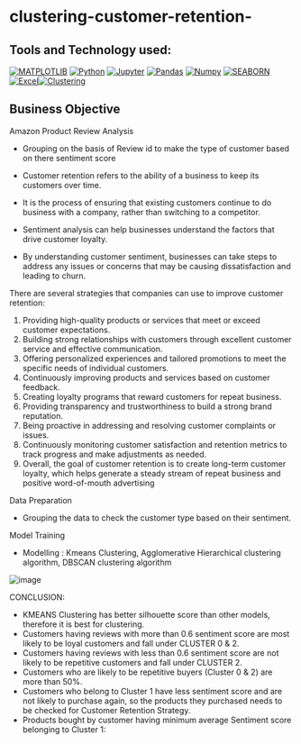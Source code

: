 # clustering-customer-retention-

## Tools and Technology used:
[![MATPLOTLIB](https://img.shields.io/badge/-MATPLOTLIB-007aa6?style=for-the-badge)](https://img.shields.io/badge/-MATPLOTLIB-007aa6?style=for-the-badge) [![Python](https://img.shields.io/badge/Python-FFD43B?style=for-the-badge&logo=python&logoColor=blue)](https://img.shields.io/badge/Python-FFD43B?style=for-the-badge&logo=python&logoColor=blue) [![Jupyter](https://img.shields.io/badge/-Jupyter-f5841f?style=for-the-badge)](https://img.shields.io/badge/-Jupyter-f5841f?style=for-the-badge) [![Pandas](https://img.shields.io/badge/Pandas-2C2D72?style=for-the-badge&logo=pandas&logoColor=white)](https://img.shields.io/badge/Pandas-2C2D72?style=for-the-badge&logo=pandas&logoColor=white) [![Numpy](https://img.shields.io/badge/Numpy-777BB4?style=for-the-badge&logo=numpy&logoColor=white)](https://img.shields.io/badge/Numpy-777BB4?style=for-the-badge&logo=numpy&logoColor=white) <a href="https://seaborn.pydata.org/" rel="nofollow"><img alt="SEABORN" src="https://img.shields.io/badge/-SEABORN-f5841f?style=for-the-badge" data-canonical-src="https://img.shields.io/badge/-SEABORN-f5841f?style=for-the-badge" style="max-width: 100%;"/></a>
<a href="https://www.microsoft.com/en-in/microsoft-365/excel" rel="nofollow"><img alt="Excel" src="https://img.shields.io/badge/Microsoft_Excel-217346?style=for-the-badge&logo=microsoft-excel&logoColor=white" data-canonical-src="https://img.shields.io/badge/Microsoft_Excel-217346?style=for-the-badge&logo=microsoft-excel&logoColor=white" style="max-width: 100%;"/></a><a href="https://www.geeksforgeeks.org/clustering-in-machine-learning/" rel="nofollow"><img alt="Clustering" src="https://img.shields.io/badge/-Clustering-e4a663?style=for-the-badge" data-canonical-src="https://img.shields.io/badge/-Clustering-e4a663?style=for-the-badge" style="max-width: 100%;"/></a>


## Business Objective
Amazon Product Review Analysis
- Grouping on the basis of Review id to make the type of customer based on there sentiment score

- Customer retention refers to the ability of a business to keep its customers over time. 
- It is the process of ensuring that existing customers continue to do business with a company, rather than switching to a competitor. 
- Sentiment analysis can help businesses understand the factors that drive customer loyalty.
- By understanding customer sentiment, businesses can take steps to address any issues or concerns that may be causing dissatisfaction and leading to churn.


There are several strategies that companies can use to improve customer retention: 
 
1.	Providing high-quality products or services that meet or exceed customer expectations. 
2.	Building strong relationships with customers through excellent customer service and effective communication. 
3.	Offering personalized experiences and tailored promotions to meet the specific needs of individual customers. 
4.	Continuously improving products and services based on customer feedback. 
5.	Creating loyalty programs that reward customers for repeat business. 
6.	Providing transparency and trustworthiness to build a strong brand reputation. 
7.	Being proactive in addressing and resolving customer complaints or issues. 
8.	Continuously monitoring customer satisfaction and retention metrics to track progress and make adjustments as needed. 
9.	Overall, the goal of customer retention is to create long-term customer loyalty, which helps generate a steady stream of repeat business and positive word-of-mouth advertising 


Data Preparation
- Grouping the data to check the customer type based on their sentiment.

Model Training
- Modelling : Kmeans Clustering, Agglomerative Hierarchical clustering algorithm, DBSCAN clustering algorithm



![image](https://user-images.githubusercontent.com/84577478/229334535-dd23f3fb-5b8e-48f9-9d85-5300d297cc2e.png)


CONCLUSION: 

- KMEANS Clustering has better silhouette score than other models, therefore it is best for clustering.  
- Customers having reviews with more than 0.6 sentiment score are most likely to be loyal customers and fall under CLUSTER 0 & 2. 
- Customers having reviews with less than 0.6 sentiment score are not likely to be repetitive customers and fall under CLUSTER 2. 
- Customers who are likely to be repetitive buyers (Cluster 0 & 2) are more than 50%. 
- Customers who belong to Cluster 1 have less sentiment score and are not likely to purchase again, so the products they purchased needs to be checked for Customer Retention Strategy.
- Products bought by customer having minimum average Sentiment score belonging to Cluster 1: 


